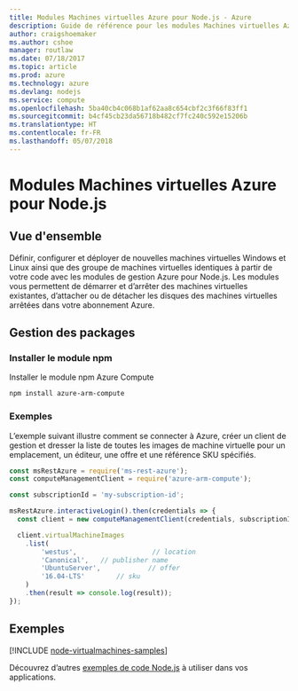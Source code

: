 ```yaml
---
title: Modules Machines virtuelles Azure pour Node.js - Azure
description: Guide de référence pour les modules Machines virtuelles Azure pour Node.js
author: craigshoemaker
ms.author: cshoe
manager: routlaw
ms.date: 07/18/2017
ms.topic: article
ms.prod: azure
ms.technology: azure
ms.devlang: nodejs
ms.service: compute
ms.openlocfilehash: 5ba40cb4c068b1af62aa8c654cbf2c3f66f83ff1
ms.sourcegitcommit: b4cf45cb23da56718b482cf7fc240c592e15206b
ms.translationtype: HT
ms.contentlocale: fr-FR
ms.lasthandoff: 05/07/2018
---
```

# <a name="azure-virtual-machine-modules-for-nodejs"></a>Modules Machines virtuelles Azure pour Node.js

## <a name="overview"></a>Vue d'ensemble

Définir, configurer et déployer de nouvelles machines virtuelles Windows et Linux ainsi que des groupe de machines virtuelles identiques à partir de votre code avec les modules de gestion Azure pour Node.js. Les modules vous permettent de démarrer et d’arrêter des machines virtuelles existantes, d’attacher ou de détacher les disques des machines virtuelles arrêtées dans votre abonnement Azure.

## <a name="management-package"></a>Gestion des packages

### <a name="install-the-npm-module"></a>Installer le module npm

Installer le module npm Azure Compute

```bash
npm install azure-arm-compute
```   

### <a name="example"></a>Exemples

L’exemple suivant illustre comment se connecter à Azure, créer un client de gestion et dresser la liste de toutes les images de machine virtuelle pour un emplacement, un éditeur, une offre et une référence SKU spécifiés.

```javascript
const msRestAzure = require('ms-rest-azure');
const computeManagementClient = require('azure-arm-compute');

const subscriptionId = 'my-subscription-id';

msRestAzure.interactiveLogin().then(credentials => {
  const client = new computeManagementClient(credentials, subscriptionId);

  client.virtualMachineImages
    .list(
        'westus',                   // location
        'Canonical',   // publisher name
        'UbuntuServer',            // offer
        '16.04-LTS'        // sku
    )
    .then(result => console.log(result));
});
```

## <a name="samples"></a>Exemples

[!INCLUDE [node-virtualmachines-samples](../docs-ref-conceptual/includes/virtualmachines-samples.md)]

Découvrez d’autres [exemples de code Node.js](https://azure.microsoft.com/resources/samples/?platform=nodejs) à utiliser dans vos applications.
